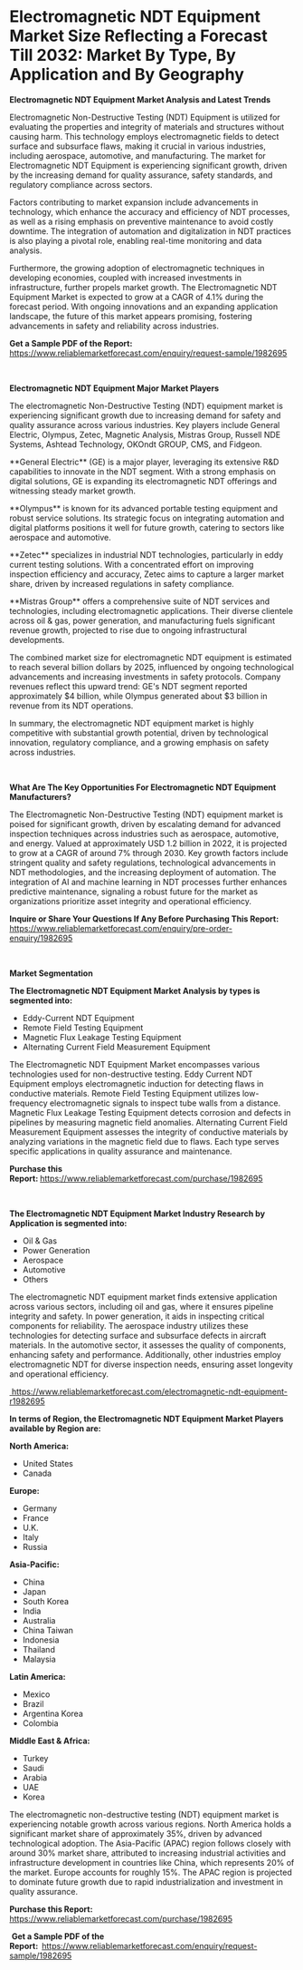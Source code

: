 <p><h1>Electromagnetic NDT Equipment Market Size Reflecting a Forecast Till 2032: Market By Type, By Application and By Geography</h1></p><p><strong>Electromagnetic NDT Equipment Market Analysis and Latest Trends</strong></p>
<p><p>Electromagnetic Non-Destructive Testing (NDT) Equipment is utilized for evaluating the properties and integrity of materials and structures without causing harm. This technology employs electromagnetic fields to detect surface and subsurface flaws, making it crucial in various industries, including aerospace, automotive, and manufacturing. The market for Electromagnetic NDT Equipment is experiencing significant growth, driven by the increasing demand for quality assurance, safety standards, and regulatory compliance across sectors.</p><p>Factors contributing to market expansion include advancements in technology, which enhance the accuracy and efficiency of NDT processes, as well as a rising emphasis on preventive maintenance to avoid costly downtime. The integration of automation and digitalization in NDT practices is also playing a pivotal role, enabling real-time monitoring and data analysis. </p><p>Furthermore, the growing adoption of electromagnetic techniques in developing economies, coupled with increased investments in infrastructure, further propels market growth. The Electromagnetic NDT Equipment Market is expected to grow at a CAGR of 4.1% during the forecast period. With ongoing innovations and an expanding application landscape, the future of this market appears promising, fostering advancements in safety and reliability across industries.</p></p>
<p><strong>Get a Sample PDF of the Report:&nbsp;</strong> <a href="https://www.reliablemarketforecast.com/enquiry/request-sample/1982695?utm_campaign=1833&utm_medium=2&utm_source=Github&utm_content=ia&utm_term=12042025&utm_id=electromagnetic-ndt-equipment">https://www.reliablemarketforecast.com/enquiry/request-sample/1982695</a></p>
<p>&nbsp;</p>
<p><strong>Electromagnetic NDT Equipment Major Market Players</strong></p>
<p><p>The electromagnetic Non-Destructive Testing (NDT) equipment market is experiencing significant growth due to increasing demand for safety and quality assurance across various industries. Key players include General Electric, Olympus, Zetec, Magnetic Analysis, Mistras Group, Russell NDE Systems, Ashtead Technology, OKOndt GROUP, CMS, and Fidgeon.</p><p>**General Electric** (GE) is a major player, leveraging its extensive R&D capabilities to innovate in the NDT segment. With a strong emphasis on digital solutions, GE is expanding its electromagnetic NDT offerings and witnessing steady market growth.</p><p>**Olympus** is known for its advanced portable testing equipment and robust service solutions. Its strategic focus on integrating automation and digital platforms positions it well for future growth, catering to sectors like aerospace and automotive.</p><p>**Zetec** specializes in industrial NDT technologies, particularly in eddy current testing solutions. With a concentrated effort on improving inspection efficiency and accuracy, Zetec aims to capture a larger market share, driven by increased regulations in safety compliance.</p><p>**Mistras Group** offers a comprehensive suite of NDT services and technologies, including electromagnetic applications. Their diverse clientele across oil & gas, power generation, and manufacturing fuels significant revenue growth, projected to rise due to ongoing infrastructural developments.</p><p>The combined market size for electromagnetic NDT equipment is estimated to reach several billion dollars by 2025, influenced by ongoing technological advancements and increasing investments in safety protocols. Company revenues reflect this upward trend: GE's NDT segment reported approximately $4 billion, while Olympus generated about $3 billion in revenue from its NDT operations.</p><p>In summary, the electromagnetic NDT equipment market is highly competitive with substantial growth potential, driven by technological innovation, regulatory compliance, and a growing emphasis on safety across industries.</p></p>
<p>&nbsp;</p>
<p><strong>What Are The Key Opportunities For Electromagnetic NDT Equipment Manufacturers?</strong></p>
<p><p>The Electromagnetic Non-Destructive Testing (NDT) equipment market is poised for significant growth, driven by escalating demand for advanced inspection techniques across industries such as aerospace, automotive, and energy. Valued at approximately USD 1.2 billion in 2022, it is projected to grow at a CAGR of around 7% through 2030. Key growth factors include stringent quality and safety regulations, technological advancements in NDT methodologies, and the increasing deployment of automation. The integration of AI and machine learning in NDT processes further enhances predictive maintenance, signaling a robust future for the market as organizations prioritize asset integrity and operational efficiency.</p></p>
<p><strong>Inquire or Share Your Questions If Any Before Purchasing This Report:</strong> <a href="https://www.reliablemarketforecast.com/enquiry/pre-order-enquiry/1982695?utm_campaign=1833&utm_medium=2&utm_source=Github&utm_content=ia&utm_term=12042025&utm_id=electromagnetic-ndt-equipment">https://www.reliablemarketforecast.com/enquiry/pre-order-enquiry/1982695</a></p>
<p>&nbsp;</p>
<p><strong>Market Segmentation</strong></p>
<p><strong>The Electromagnetic NDT Equipment Market Analysis by types is segmented into:</strong></p>
<p><ul><li>Eddy-Current NDT Equipment</li><li>Remote Field Testing Equipment</li><li>Magnetic Flux Leakage Testing Equipment</li><li>Alternating Current Field Measurement Equipment</li></ul></p>
<p><p>The Electromagnetic NDT Equipment Market encompasses various technologies used for non-destructive testing. Eddy Current NDT Equipment employs electromagnetic induction for detecting flaws in conductive materials. Remote Field Testing Equipment utilizes low-frequency electromagnetic signals to inspect tube walls from a distance. Magnetic Flux Leakage Testing Equipment detects corrosion and defects in pipelines by measuring magnetic field anomalies. Alternating Current Field Measurement Equipment assesses the integrity of conductive materials by analyzing variations in the magnetic field due to flaws. Each type serves specific applications in quality assurance and maintenance.</p></p>
<p><strong>Purchase this Report:&nbsp;</strong><a href="https://www.reliablemarketforecast.com/purchase/1982695?utm_campaign=1833&utm_medium=2&utm_source=Github&utm_content=ia&utm_term=12042025&utm_id=electromagnetic-ndt-equipment">https://www.reliablemarketforecast.com/purchase/1982695</a></p>
<p>&nbsp;</p>
<p><strong>The Electromagnetic NDT Equipment Market Industry Research by Application is segmented into:</strong></p>
<p><ul><li>Oil & Gas</li><li>Power Generation</li><li>Aerospace</li><li>Automotive</li><li>Others</li></ul></p>
<p><p>The electromagnetic NDT equipment market finds extensive application across various sectors, including oil and gas, where it ensures pipeline integrity and safety. In power generation, it aids in inspecting critical components for reliability. The aerospace industry utilizes these technologies for detecting surface and subsurface defects in aircraft materials. In the automotive sector, it assesses the quality of components, enhancing safety and performance. Additionally, other industries employ electromagnetic NDT for diverse inspection needs, ensuring asset longevity and operational efficiency.</p></p>
<p><a href="https://www.reliablemarketforecast.com/electromagnetic-ndt-equipment-r1982695?utm_campaign=1833&utm_medium=2&utm_source=Github&utm_content=ia&utm_term=12042025&utm_id=electromagnetic-ndt-equipment">&nbsp;https://www.reliablemarketforecast.com/electromagnetic-ndt-equipment-r1982695</a></p>
<p><strong>In terms of Region, the Electromagnetic NDT Equipment Market Players available by Region are:</strong></p>
<p>
    <p> <strong> North America: </strong>
        <ul>
            <li>United States</li>
            <li>Canada</li>
        </ul>
        </p> 
    <p> <strong> Europe: </strong>
        <ul>
            <li>Germany</li>
            <li>France</li>
            <li>U.K.</li>
            <li>Italy</li>
            <li>Russia</li>
        </ul>
        </p> 
    <p> <strong> Asia-Pacific: </strong>
        <ul>
            <li>China</li>
            <li>Japan</li>
            <li>South Korea</li>
            <li>India</li>
            <li>Australia</li>
            <li>China Taiwan</li>
            <li>Indonesia</li>
            <li>Thailand</li>
            <li>Malaysia</li>
        </ul>
        </p> 
    <p> <strong> Latin America: </strong>
        <ul>
            <li>Mexico</li>
            <li>Brazil</li>
            <li>Argentina Korea</li>
            <li>Colombia</li>
        </ul>
        </p> 
    <p> <strong> Middle East & Africa: </strong>
        <ul>
            <li>Turkey</li>
            <li>Saudi</li>
            <li>Arabia</li>
            <li>UAE</li>
            <li>Korea</li>
        </ul>
    </p>
    </p>
<p><p>The electromagnetic non-destructive testing (NDT) equipment market is experiencing notable growth across various regions. North America holds a significant market share of approximately 35%, driven by advanced technological adoption. The Asia-Pacific (APAC) region follows closely with around 30% market share, attributed to increasing industrial activities and infrastructure development in countries like China, which represents 20% of the market. Europe accounts for roughly 15%. The APAC region is projected to dominate future growth due to rapid industrialization and investment in quality assurance.</p></p>
<p><strong>Purchase this Report: </strong><a href="https://www.reliablemarketforecast.com/purchase/1982695?utm_campaign=1833&utm_medium=2&utm_source=Github&utm_content=ia&utm_term=12042025&utm_id=electromagnetic-ndt-equipment">https://www.reliablemarketforecast.com/purchase/1982695</a></p>
<p>&nbsp;<strong>Get a Sample PDF of the Report:&nbsp;&nbsp;</strong><a href="https://www.reliablemarketforecast.com/enquiry/request-sample/1982695?utm_campaign=1833&utm_medium=2&utm_source=Github&utm_content=ia&utm_term=12042025&utm_id=electromagnetic-ndt-equipment">https://www.reliablemarketforecast.com/enquiry/request-sample/1982695</a></p>
<p><strong></strong></p>
<p><p></p><p></p><p></p></p>